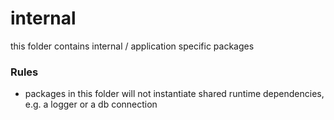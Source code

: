 # internal

this folder contains internal / application specific packages 

### Rules

* packages in this folder will not instantiate shared runtime dependencies, e.g. a logger or a db connection